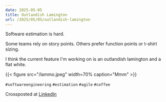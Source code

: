 ```yaml
---
date: 2025-05-05
title: Outlandish Lamington
url: /2025/05/05/outlandish-lamington
---
```


Software estimation is hard.

Some teams rely on story points. Others prefer function points or t-shirt sizing.

I think the current feature I'm working on is an outlandish lamington and a flat white.

{{< figure src="/lammo.jpeg" width=70% caption="Mmm" >}}

`#softwareengineering` `#estimation` `#agile` `#coffee`

Crossposted at [LinkedIn](https://www.linkedin.com/posts/carlo-hämäläinen-36857270_softwareengineering-estimation-agile-activity-7324969928703299584-J2LZ/)
